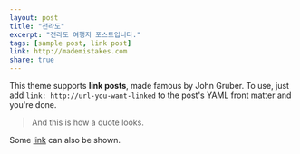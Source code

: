 ```yaml
---
layout: post
title: "전라도"
excerpt: "전라도 여행지 포스트입니다."
tags: [sample post, link post]
link: http://mademistakes.com  
share: true
---
```


This theme supports **link posts**, made famous by John Gruber. To use, just add `link: http://url-you-want-linked` to the post's YAML front matter and you're done.

> And this is how a quote looks.

Some [link](http://www.mademistakes.com) can also be shown.
